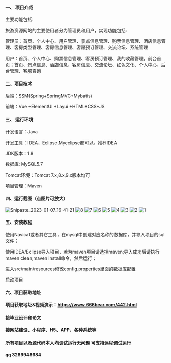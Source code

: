 

#### 一、 项目介绍

主要功能包括:

旅游资源网站的主要使用者分为管理员和用户，实现功能包括:

管理员：首页、个人中心、用户管理、景点信息管理、购票信息管理、酒店信息管理、客房类型管理、客房信息管理、客房预订管理、交流论坛、系统管理

用户：首页、个人中心、购票信息管理、客房预订管理、我的收藏管理，前台首页；首页、景点信息、酒店信息、客房信息、交流论坛、红色文化、个人中心、后台管理、客服咨询

#### 二、项目技术
后端：SSM(Spring+SpringMVC+Mybatis)

前端：Vue +ElementUI +Layui +HTML+CSS+JS
#### 三、 运行环境
开发语言：Java

开发工具：IDEA，Eclipse,Myeclipse都可以。推荐IDEA

JDK版本：1.8

数据库: MySQL5.7

Tomcat环境：Tomcat 7.x,8.x,9.x版本均可

项目管理：Maven

#### 四、运行截图（点图片可放大）
![Snipaste_2023-01-07_16-41-21](https://github.com/666bears/travelling/assets/143094776/aa624539-cc17-4bb6-8447-16d41b0d5baa)
![8](https://github.com/666bears/travelling/assets/143094776/d336e6c8-abbe-4559-a7ff-dd8160987227)
![7](https://github.com/666bears/travelling/assets/143094776/1fee828e-b558-41b1-b120-19481ae3e894)
![6](https://github.com/666bears/travelling/assets/143094776/afc8e3df-71fc-4997-80d4-d3ea7dc1d8a5)
![5](https://github.com/666bears/travelling/assets/143094776/fa9126e1-d25b-4a9b-a364-c02d0a16bcd8)
![4](https://github.com/666bears/travelling/assets/143094776/c8374dc2-27cc-4db1-ba88-c015e0a77b43)
![3](https://github.com/666bears/travelling/assets/143094776/e6e2accc-a801-44cc-99f3-0d9cb3bbdd99)
![2](https://github.com/666bears/travelling/assets/143094776/bdcb5b43-fb25-4b52-b153-7c2220cb4a50)
![1](https://github.com/666bears/travelling/assets/143094776/88c42e7b-2c12-4c58-ad8e-fca4f51cfa2e)


#### 五、安装教程
使用Navicat或者其它工具，在mysql中创建对应名称的数据库，并导入项目的sql文件；

使用IDEA/Eclipse导入项目，若为maven项目请选择maven;导入成功后请执行maven clean;maven install命令，然后运行；

进入src/main/resources修改config.properties里面的数据库配置

启动项目

#### 六、项目获取地址
#### 项目获取地址&视频演示：https://www.666bear.com/442.html

#### 接毕业设计和论文
#### 接网站建设、小程序、H5、APP、各种系统等
#### 所有项目以及源代码本人均调试运行无问题 可支持远程调试运行
#### qq 3289948684



